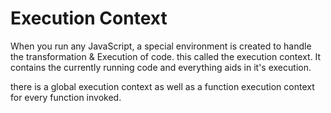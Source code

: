 # Execution Context
When you run any JavaScript, a special environment is created to handle the transformation & Execution of code. this called the execution context. It
contains the currently running code and everything aids in it's execution.

there is a global execution context as well as a function execution context for every function invoked.
